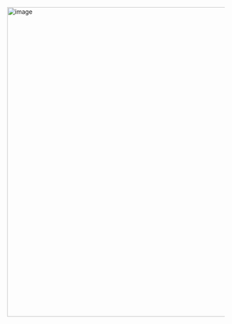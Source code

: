 <img width="527" height="717" alt="image" src="https://github.com/user-attachments/assets/524fe125-5ea0-4953-a9fa-6f4094aed1b8" />
